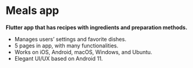 # Meals app
**Flutter app that has recipes with ingredients and preparation methods.**
- Manages users’ settings and favorite dishes.
- 5 pages in app, with many functionalities.
- Works on iOS, Android, macOS, Windows, and Ubuntu.
- Elegant UI/UX based on Android 11.
